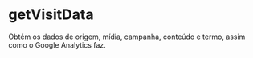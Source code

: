 # getVisitData
Obtém os dados de origem, mídia, campanha, conteúdo e termo, assim como o Google Analytics faz.
